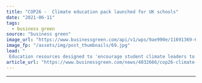 ```yaml
---
title: "COP26 -  Climate education pack launched for UK schools"
date: "2021-06-11"
tags: 
  - business green
source: "business green"
image_url: "https://www.businessgreen.com/api/v1/wps/9ae990e/11691369-698f-4377-898a-2cceb2365f4c/3/iStock-838934298-schools-pupils-education-185x114.jpg"
image_fp: "/assets/img/post_thumbnails/69.jpg"
lead: "
 Education resources designed to 'encourage student climate leaders to come forward as an inspiration to others' ..."
article_url: "https://www.businessgreen.com/news/4032666/cop26-climate-education-pack-launched-uk-schools"
---
```


---
